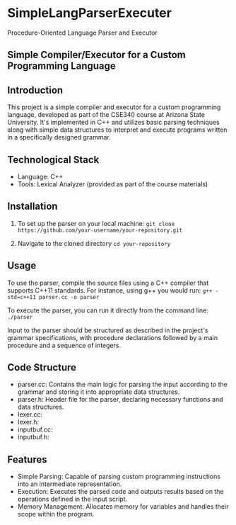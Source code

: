 # SimpleLangParserExecuter
Procedure-Oriented Language Parser and Executor

## Simple Compiler/Executor for a Custom Programming Language

## Introduction
This project is a simple compiler and executor for a custom programming language, developed as part of the CSE340 course at Arizona State University. It's implemented in C++ and utilizes basic parsing techniques along with simple data structures to interpret and execute programs written in a specifically designed grammar.

## Technological Stack
* Language: C++
* Tools: Lexical Analyzer (provided as part of the course materials)

## Installation
1. To set up the parser on your local machine:
```git clone https://github.com/your-username/your-repository.git```

2. Navigate to the cloned directory
```cd your-repository```

## Usage
To use the parser, compile the source files using a C++ compiler that supports C++11 standards. For instance, using g++ you would run:
```g++ -std=c++11 parser.cc -o parser```

To execute the parser, you can run it directly from the command line:
```./parser```

Input to the parser should be structured as described in the project's grammar specifications, with procedure declarations followed by a main procedure and a sequence of integers.

## Code Structure
* parser.cc: Contains the main logic for parsing the input according to the grammar and storing it into appropriate data structures.
* parser.h: Header file for the parser, declaring necessary functions and data structures.
* lexer.cc:
* lexer.h:
* inputbuf.cc:
* inputbuf.h:

## Features
* Simple Parsing: Capable of parsing custom programming instructions into an intermediate representation.
* Execution: Executes the parsed code and outputs results based on the operations defined in the input script.
* Memory Management: Allocates memory for variables and handles their scope within the program.
